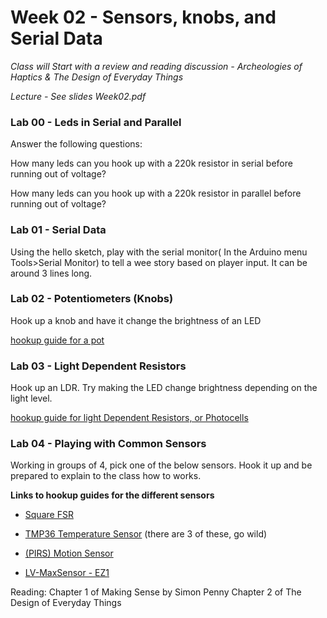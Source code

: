 # Week 02 - Sensors, knobs, and Serial Data 

*Class will Start with a review and reading discussion - Archeologies of Haptics & The Design of Everyday Things*

*Lecture - See slides Week02.pdf* 
### Lab 00 - Leds in Serial and Parallel 

Answer the following questions: 

How many leds can you hook up with a 220k resistor in serial before running out of voltage? 

How many leds can you hook up with a 220k resistor in parallel before running out of voltage? 
  
### Lab 01 - Serial Data
Using the hello sketch, play with the serial monitor( In the Arduino menu Tools>Serial Monitor) to tell a wee story based on player input. It can be around 3 lines long.  

### Lab 02 - Potentiometers (Knobs) 
 
Hook up a knob and have it change the brightness of an LED 

[hookup guide for a pot](https://www.arduino.cc/en/tutorial/potentiometer)

### Lab 03 - Light Dependent Resistors 
Hook up an LDR. Try making the LED change brightness depending on the light level.

[hookup guide for light Dependent Resistors, or Photocells](https://learn.sparkfun.com/tutorials/photocell-hookup-guide/all) 
 

### Lab 04 - Playing with Common Sensors  

Working in groups of 4, pick one of the below sensors. Hook it up and be prepared to explain to the class how to works. 

**Links to hookup guides for the different sensors**

* [Square FSR](https://learn.sparkfun.com/tutorials/force-sensitive-resistor-hookup-guide/all) 

* [TMP36 Temperature Sensor](https://learn.adafruit.com/tmp36-temperature-sensor/using-a-temp-sensor) (there are 3 of these, go wild)

* [(PIRS) Motion Sensor](https://learn.sparkfun.com/tutorials/pir-motion-sensor-hookup-guide/all)   
* [LV-MaxSensor - EZ1](https://www.maxbotix.com/Arduino-Ultrasonic-Sensors-085/) 

Reading: 
Chapter 1 of Making Sense by Simon Penny 
Chapter 2 of The Design of Everyday Things 

